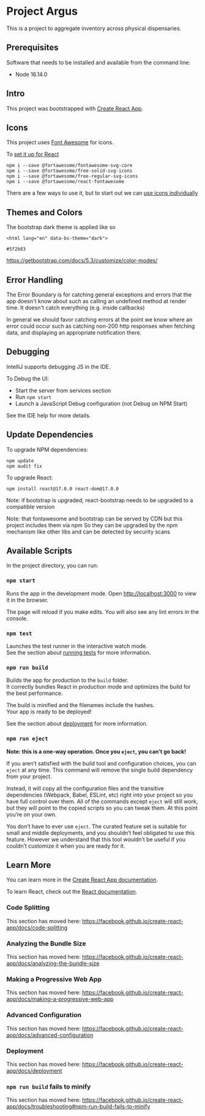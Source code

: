 # Project Argus

This is a project to aggregate inventory across physical dispensaries.

## Prerequisites

Software that needs to be installed and available from the command line:

* Node 16.14.0


## Intro

This project was bootstrapped with [Create React App](https://github.com/facebook/create-react-app).

## Icons

This project uses [Font Awesome](https://fontawesome.com) for icons.

To [set it up for React](https://fontawesome.com/docs/web/use-with/react/)

    npm i --save @fortawesome/fontawesome-svg-core
    npm i --save @fortawesome/free-solid-svg-icons
    npm i --save @fortawesome/free-regular-svg-icons
    npm i --save @fortawesome/react-fontawesome

There are a few ways to use it, but to start out we can [use icons individually](https://fontawesome.com/docs/web/use-with/react/add-icons#add-individual-icons-explicitly)


## Themes and Colors

The bootstrap dark theme is applied like so

    <html lang="en" data-bs-theme="dark">

    #5f2b83

https://getbootstrap.com/docs/5.3/customize/color-modes/



## Error Handling

The Error Boundary is for catching general exceptions and errors that the app doesn't know about
such as calling an undefined method at render time. It doesn't catch everything (e.g. inside callbacks)

In general we should favor catching errors at the point we know where an error could occur
such as catching non-200 http responses when fetching data, and displaying an appropriate notification there.

## Debugging

IntelliJ supports debugging JS in the IDE. 

To Debug the UI:

- Start the server from services section
- Run `npm start`
- Launch a JavaScript Debug configuration (not Debug on NPM Start)

See the IDE help for more details.

## Update Dependencies

To upgrade NPM dependencies:

    npm update
    npm audit fix

To upgrade React: 

    npm install react@17.0.0 react-dom@17.0.0

Note: if bootstrap is upgraded, react-bootstrap needs to be upgraded to a compatible version

Note: that fontawesome and bootstrap can be served by CDN
but this project includes them via npm
So they can be upgraded by the npm mechanism like other libs
and can be detected by security scans


## Available Scripts

In the project directory, you can run:

### `npm start`

Runs the app in the development mode.
Open [http://localhost:3000](http://localhost:3000) to view it in the browser.

The page will reload if you make edits.
You will also see any lint errors in the console.

### `npm test`

Launches the test runner in the interactive watch mode.<br />
See the section about [running tests](https://facebook.github.io/create-react-app/docs/running-tests) for more information.

### `npm run build`

Builds the app for production to the `build` folder.<br />
It correctly bundles React in production mode and optimizes the build for the best performance.

The build is minified and the filenames include the hashes.<br />
Your app is ready to be deployed!

See the section about [deployment](https://facebook.github.io/create-react-app/docs/deployment) for more information.

### `npm run eject`

**Note: this is a one-way operation. Once you `eject`, you can’t go back!**

If you aren’t satisfied with the build tool and configuration choices, you can `eject` at any time. This command will remove the single build dependency from your project.

Instead, it will copy all the configuration files and the transitive dependencies (Webpack, Babel, ESLint, etc) right into your project so you have full control over them. All of the commands except `eject` will still work, but they will point to the copied scripts so you can tweak them. At this point you’re on your own.

You don’t have to ever use `eject`. The curated feature set is suitable for small and middle deployments, and you shouldn’t feel obligated to use this feature. However we understand that this tool wouldn’t be useful if you couldn’t customize it when you are ready for it.

## Learn More

You can learn more in the [Create React App documentation](https://facebook.github.io/create-react-app/docs/getting-started).

To learn React, check out the [React documentation](https://reactjs.org/).

### Code Splitting

This section has moved here: https://facebook.github.io/create-react-app/docs/code-splitting

### Analyzing the Bundle Size

This section has moved here: https://facebook.github.io/create-react-app/docs/analyzing-the-bundle-size

### Making a Progressive Web App

This section has moved here: https://facebook.github.io/create-react-app/docs/making-a-progressive-web-app

### Advanced Configuration

This section has moved here: https://facebook.github.io/create-react-app/docs/advanced-configuration

### Deployment

This section has moved here: https://facebook.github.io/create-react-app/docs/deployment

### `npm run build` fails to minify

This section has moved here: https://facebook.github.io/create-react-app/docs/troubleshooting#npm-run-build-fails-to-minify

